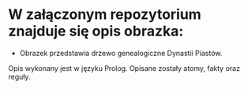 # W załączonym repozytorium znajduje się opis obrazka:
- Obrazek przedstawia drzewo genealogiczne Dynastii Piastów.

Opis wykonany jest w języku Prolog. Opisane zostały atomy, fakty oraz reguły.
